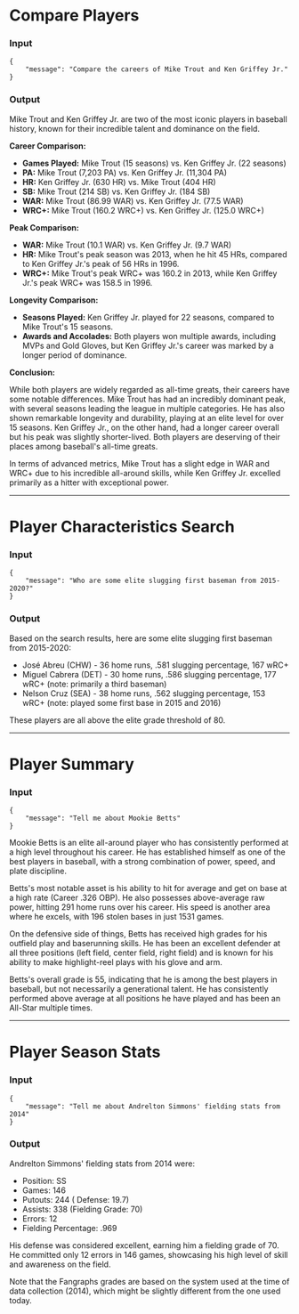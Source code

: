 # Compare Players

### Input
```
{
    "message": "Compare the careers of Mike Trout and Ken Griffey Jr."
}
```

### Output
Mike Trout and Ken Griffey Jr. are two of the most iconic players in baseball history, known for their incredible talent and dominance on the field.

**Career Comparison:**

*   **Games Played:** Mike Trout (15 seasons) vs. Ken Griffey Jr. (22 seasons)
*   **PA:** Mike Trout (7,203 PA) vs. Ken Griffey Jr. (11,304 PA)
*   **HR:** Ken Griffey Jr. (630 HR) vs. Mike Trout (404 HR)
*   **SB:** Mike Trout (214 SB) vs. Ken Griffey Jr. (184 SB)
*   **WAR:** Mike Trout (86.99 WAR) vs. Ken Griffey Jr. (77.5 WAR)
*   **WRC+:** Mike Trout (160.2 WRC+) vs. Ken Griffey Jr. (125.0 WRC+)

**Peak Comparison:**

*   **WAR:** Mike Trout (10.1 WAR) vs. Ken Griffey Jr. (9.7 WAR)
*   **HR:** Mike Trout's peak season was 2013, when he hit 45 HRs, compared to Ken Griffey Jr.'s peak of 56 HRs in 1996.
*   **WRC+:** Mike Trout's peak WRC+ was 160.2 in 2013, while Ken Griffey Jr.'s peak WRC+ was 158.5 in 1996.

**Longevity Comparison:**

*   **Seasons Played:** Ken Griffey Jr. played for 22 seasons, compared to Mike Trout's 15 seasons.
*   **Awards and Accolades:** Both players won multiple awards, including MVPs and Gold Gloves, but Ken Griffey Jr.'s career was marked by a longer period of dominance.

**Conclusion:**

While both players are widely regarded as all-time greats, their careers have some notable differences. Mike Trout has had an incredibly dominant peak, with several seasons leading the league in multiple categories. He has also shown remarkable longevity and durability, playing at an elite level for over 15 seasons. Ken Griffey Jr., on the other hand, had a longer career overall but his peak was slightly shorter-lived. Both players are deserving of their places among baseball's all-time greats.

In terms of advanced metrics, Mike Trout has a slight edge in WAR and WRC+ due to his incredible all-around skills, while Ken Griffey Jr. excelled primarily as a hitter with exceptional power.

--------------------------------------------------------------------------------------------------------

# Player Characteristics Search

### Input
```
{
    "message": "Who are some elite slugging first baseman from 2015-2020?"
}
```

### Output
Based on the search results, here are some elite slugging first baseman from 2015-2020:

* José Abreu (CHW) - 36 home runs, .581 slugging percentage, 167 wRC+
* Miguel Cabrera (DET) - 30 home runs, .586 slugging percentage, 177 wRC+ (note: primarily a third baseman)
* Nelson Cruz (SEA) - 38 home runs, .562 slugging percentage, 153 wRC+ (note: played some first base in 2015 and 2016)

These players are all above the elite grade threshold of 80.

--------------------------------------------------------------------------------------------------------

# Player Summary

### Input
```
{
    "message": "Tell me about Mookie Betts"
}
```

Mookie Betts is an elite all-around player who has consistently performed at a high level throughout his career. He has established himself as one of the best players in baseball, with a strong combination of power, speed, and plate discipline.

Betts's most notable asset is his ability to hit for average and get on base at a high rate (Career .326 OBP). He also possesses above-average raw power, hitting 291 home runs over his career. His speed is another area where he excels, with 196 stolen bases in just 1531 games.

On the defensive side of things, Betts has received high grades for his outfield play and baserunning skills. He has been an excellent defender at all three positions (left field, center field, right field) and is known for his ability to make highlight-reel plays with his glove and arm.

Betts's overall grade is 55, indicating that he is among the best players in baseball, but not necessarily a generational talent. He has consistently performed above average at all positions he have played and has been an All-Star multiple times.

--------------------------------------------------------------------------------------------------------

# Player Season Stats

### Input
```
{
    "message": "Tell me about Andrelton Simmons' fielding stats from 2014"
}
```

### Output
Andrelton Simmons' fielding stats from 2014 were:

* Position: SS
* Games: 146
* Putouts: 244 ( Defense: 19.7)
* Assists: 338 (Fielding Grade: 70)
* Errors: 12
* Fielding Percentage: .969

His defense was considered excellent, earning him a fielding grade of 70. He committed only 12 errors in 146 games, showcasing his high level of skill and awareness on the field.

Note that the Fangraphs grades are based on the system used at the time of data collection (2014), which might be slightly different from the one used today.
